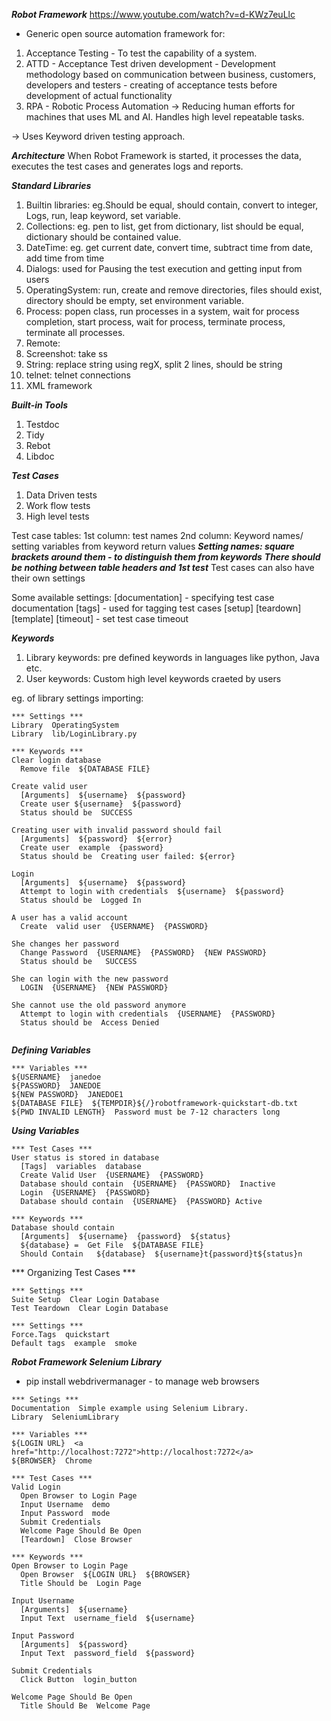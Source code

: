 ***Robot Framework***
https://www.youtube.com/watch?v=d-KWz7euLlc
- Generic open source automation framework for:
1. Acceptance Testing - To test the capability of a system.
2. ATTD - Acceptance Test driven development - Development methodology based on communication between business, customers, developers and testers - creating of acceptance tests before development of actual functionality
3. RPA - Robotic Process Automation -> Reducing human efforts for machines that uses ML and AI. Handles high level repeatable tasks.

-> Uses Keyword driven testing approach.


***Architecture***
When Robot Framework is started, it processes the data, executes the test cases and generates logs and reports.

***Standard Libraries***
1. Builtin libraries: eg.Should be equal, should contain, convert to integer, Logs, run, leap keyword, set variable.
2. Collections: eg. pen to list, get from dictionary, list should be equal, dictionary should be contained value.
3. DateTime: eg. get current date, convert time, subtract time from date, add time from time
4. Dialogs: used for Pausing the test execution and getting input from users
5. OperatingSystem: run, create and remove directories, files should exist, directory should be empty, set environment variable. 
6. Process: popen class, run processes in a system, wait for process completion, start process, wait for process, terminate process, terminate all processes.
7. Remote: 
8. Screenshot: take ss
9. String: replace string using regX, split 2 lines, should be string
10. telnet: telnet connections
11. XML framework

***Built-in Tools***
1. Testdoc
2. Tidy
3. Rebot
4. Libdoc

***Test Cases***
1. Data Driven tests
2. Work flow tests
3. High level tests


Test case tables:
1st column: test names
2nd column: Keyword names/ setting variables from keyword return values
***Setting names: square brackets around them - to distinguish them from keywords***
***There should be nothing between table headers and 1st test***
Test cases can also have their own settings


Some available settings:
[documentation] - specifying test case documentation
[tags] - used for tagging test cases
[setup]
[teardown]
[template]
[timeout] - set test case timeout

***Keywords***
1. Library keywords: pre defined keywords in languages like python, Java etc.
2. User keywords: Custom high level keywords craeted by users

eg. of library settings importing:
```
*** Settings ***
Library  OperatingSystem
Library  lib/LoginLibrary.py
```

```
*** Keywords ***
Clear login database
  Remove file  ${DATABASE FILE}
  
Create valid user
  [Arguments]  ${username}  ${password}
  Create user ${username}  ${password}
  Status should be  SUCCESS

Creating user with invalid password should fail
  [Arguments]  ${password}  ${error}
  Create user  example  {password}
  Status should be  Creating user failed: ${error}
  
Login
  [Arguments]  ${username}  ${password}
  Attempt to login with credentials  ${username}  ${password}
  Status should be  Logged In
  
A user has a valid account
  Create  valid user  {USERNAME}  {PASSWORD}

She changes her password
  Change Password  {USERNAME}  {PASSWORD}  {NEW PASSWORD}
  Status should be   SUCCESS
  
She can login with the new password
  LOGIN  {USERNAME}  {NEW PASSWORD}
  
She cannot use the old password anymore
  Attempt to login with credentials  {USERNAME}  {PASSWORD}
  Status should be  Access Denied
 
```

***Defining Variables***
```
*** Variables ***
${USERNAME}  janedoe
${PASSWORD}  JANEDOE
${NEW PASSWORD}  JANEDOE1
${DATABASE FILE}  ${TEMPDIR}${/}robotframework-quickstart-db.txt
${PWD INVALID LENGTH}  Password must be 7-12 characters long 
```

***Using Variables***
```
*** Test Cases ***
User status is stored in database
  [Tags]  variables  database
  Create Valid User  {USERNAME}  {PASSWORD}
  Database should contain  {USERNAME}  {PASSWORD}  Inactive
  Login  {USERNAME}  {PASSWORD}
  Database should contain  {USERNAME}  {PASSWORD} Active
  
*** Keywords ***
Database should contain
  [Arguments]  ${username}  {password}  ${status}
  ${database} =  Get File  ${DATABASE FILE}
  Should Contain   ${database}  ${username}t{password}t${status}n
```
  
*** Organizing Test Cases ***

```
*** Settings ***
Suite Setup  Clear Login Database
Test Teardown  Clear Login Database

*** Settings ***
Force.Tags  quickstart
Default tags  example  smoke
```
  
  
***Robot Framework Selenium Library***
- pip install webdrivermanager - to manage web browsers

```
*** Setings ***
Documentation  Simple example using Selenium Library.
Library  SeleniumLibrary

*** Variables ***
${LOGIN URL}  <a href="http://localhost:7272">http://localhost:7272</a>
${BROWSER}  Chrome

*** Test Cases ***
Valid Login
  Open Browser to Login Page
  Input Username  demo
  Input Password  mode
  Submit Credentials
  Welcome Page Should Be Open
  [Teardown]  Close Browser
  
*** Keywords ***
Open Browser to Login Page
  Open Browser  ${LOGIN URL}  ${BROWSER}
  Title Should be  Login Page
  
Input Username
  [Arguments]  ${username}
  Input Text  username_field  ${username}
  
Input Password
  [Arguments]  ${password}
  Input Text  password_field  ${password}

Submit Credentials
  Click Button  login_button
  
Welcome Page Should Be Open
  Title Should Be  Welcome Page

  
```

